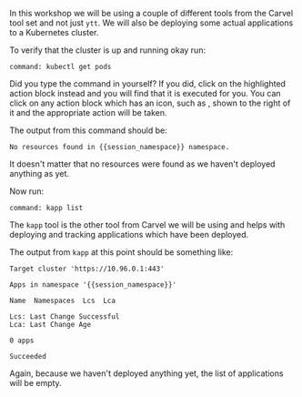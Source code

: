 In this workshop we will be using a couple of different tools from the Carvel
tool set and not just ``ytt``. We will also be deploying some actual
applications to a Kubernetes cluster.

To verify that the cluster is up and running okay run:

```terminal:execute
command: kubectl get pods
```

Did you type the command in yourself? If you did, click on the highlighted
action block instead and you will find that it is executed for you. You can
click on any action block which has an icon, such as <span class="fas
fa-running"></span>, shown to the right of it and the appropriate action will
be taken.

The output from this command should be:

```
No resources found in {{session_namespace}} namespace.
```

It doesn't matter that no resources were found as we haven't deployed anything
as yet.

Now run:

```terminal:execute
command: kapp list
```

The ``kapp`` tool is the other tool from Carvel we will be using and helps
with deploying and tracking applications which have been deployed.

The output from ``kapp`` at this point should be something like:

```
Target cluster 'https://10.96.0.1:443'

Apps in namespace '{{session_namespace}}'

Name  Namespaces  Lcs  Lca  

Lcs: Last Change Successful
Lca: Last Change Age

0 apps

Succeeded
```

Again, because we haven't deployed anything yet, the list of applications
will be empty.
